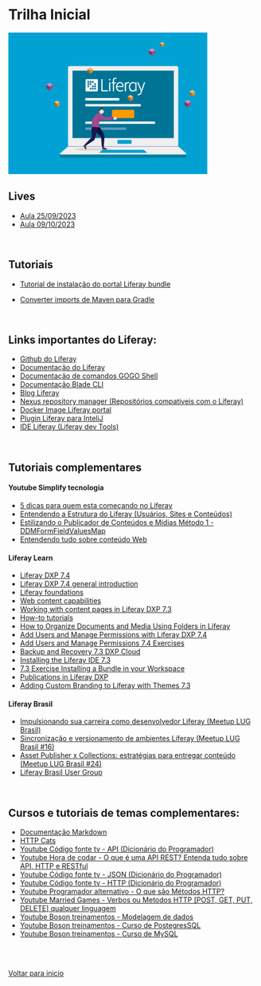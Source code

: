 # Trilha Inicial

<img src="/Conteudo/1 - Trilha Inicial/Arquivos/img/incial.png" alt="" width="400">

## Lives

- [Aula 25/09/2023](https://drive.google.com/file/d/1Gu9x8joV9ZPwGHKx1E8bLr9Cw18fHvSD/view)
- [Aula 09/10/2023](https://drive.google.com/file/d/1-hl1nn-sLuKbA37nuG9IPJuDpaHh7Rjh/view)

<br>

## Tutoriais
- [Tutorial de instalação do portal Liferay bundle](/Conteudo/1%20-%20Trilha%20Inicial/Arquivos/Tutorial%20de%20instalacao%20do%20liferay.md)

- [Converter imports de Maven para Gradle](/Conteudo/1%20-%20Trilha%20Inicial/Arquivos/Converter%20imports.md)

<br>

## Links importantes do Liferay:

- [Github do Liferay](https://github.com/liferay/liferay-portal)
- [Documentação do Liferay](https://help.liferay.com/hc/pt/categories/360000868172-Documenta%C3%A7%C3%A3o)
- [Documentação de comandos GOGO Shell](https://learn.liferay.com/w/dxp/liferay-internals/fundamentals/using-the-gogo-shell/gogo-shell-commands)
- [Documentação Blade CLI](https://help.liferay.com/hc/pt/articles/360018164591-Blade-CLI)
- [Blog Liferay](https://liferay.dev/home)
- [Nexus repository manager (Repositórios compativeis com o Liferay)](https://repository.liferay.com/nexus/#welcome)
- [Docker Image Liferay portal](https://hub.docker.com/r/liferay/portal)
- [Plugin Liferay para InteliJ](https://plugins.jetbrains.com/plugin/10739-liferay)
- [IDE Liferay (Liferay dev Tools)](https://help.liferay.com/hc/pt/articles/360017897772-Developing-Applications-with-Liferay-IDE)

<br>

## Tutoriais complementares

#### Youtube Simplify tecnologia
- [5 dicas para quem esta começando no Liferay](https://www.youtube.com/watch?v=KVmuuUWKBeI)
- [Entendendo a Estrutura do Liferay (Usuários, Sites e Conteúdos)](https://www.youtube.com/watch?v=mrla-JCru9o)
- [Estilizando o Publicador de Conteúdos e Mídias Método 1 - DDMFormFieldValuesMap](https://www.youtube.com/watch?v=ud7jUotMxmo)
- [Entendendo tudo sobre conteúdo Web](https://www.youtube.com/watch?v=2cSITLf2-rc&list=PLBKCIaWGW7MfOOTW6Y1tWc3mBHtYzeKeg&index=2)

#### Liferay Learn

- [Liferay DXP 7.4](https://www.youtube.com/watch?v=DFSs9lWiDNI&list=PLm3_L1L-YueZzf4A1ARElSFrBXxE2CX3V)
- [Liferay DXP 7.4 general introduction](https://www.youtube.com/watch?v=V5vJtaEDpHM&list=PLm3_L1L-YueYy5WfFh_NnUTT3GIor4Yrd)
- [Liferay foundations](https://www.youtube.com/watch?v=DFSs9lWiDNI&list=PLm3_L1L-YueZzf4A1ARElSFrBXxE2CX3V)
- [Web content capabilities](https://www.youtube.com/watch?v=kGSUpjmgrgQ&list=PLm3_L1L-YuebTxb46yE9aNcoYDbTuohMe)
- [Working with content pages in Liferay DXP 7.3](https://www.youtube.com/watch?v=sweG_eAhiFg&list=PLm3_L1L-YueYCaw9EgWFk8dgqgsd7_XZV)
- [How-to tutorials](https://www.youtube.com/watch?v=dYAXE6sDDig&list=PLm3_L1L-YueYYM0bN3BDfaGmdpfu74Qov)
- [How to Organize Documents and Media Using Folders in Liferay](https://www.youtube.com/watch?v=XAYFUKtjEbA)
- [Add Users and Manage Permissions with Liferay DXP 7.4](https://www.youtube.com/watch?v=wHHhqOwiSQ0&list=PLm3_L1L-YuebX3aJP87ZM_JpNaCgG0Txd)
- [Add Users and Manage Permissions 7.4 Exercises](https://www.youtube.com/watch?v=dQtziaK12bw&list=PLm3_L1L-YueaBbdkrV9pFBxQ61Ip7kh5K)
- [Backup and Recovery 7.3 DXP Cloud](https://www.youtube.com/watch?v=vALVVs61xVc)
- [Installing the Liferay IDE 7.3](https://www.youtube.com/watch?v=hf7lC7HJRvI)
- [7.3 Exercise Installing a Bundle in your Workspace](https://www.youtube.com/watch?v=Kt0UvBk_o7Q&t=2s)
- [Publications in Liferay DXP](https://www.youtube.com/watch?v=cz8Fvw_U9tU&list=PLm3_L1L-YueZDy1D3F4FpJsE7hWvrjKaQ)
- [Adding Custom Branding to Liferay with Themes 7.3](https://www.youtube.com/watch?v=T-ty5tDcaCU)

#### Liferay Brasil

- [Impulsionando sua carreira como desenvolvedor Liferay (Meetup LUG Brasil)](https://www.youtube.com/watch?v=d_Ev15Y2uMU)
- [Sincronização e versionamento de ambientes Liferay (Meetup LUG Brasil #16)](https://www.youtube.com/watch?v=k7U8ohIhyAg)
- [Asset Publisher x Collections: estratégias para entregar conteúdo (Meetup LUG Brasil #24)](https://www.youtube.com/watch?v=4lDLv7-GcTg)
- [Liferay Brasil User Group](https://www.youtube.com/playlist?list=PLKb_gn-WO_Kpn4VhrbxybIForP21Z2JW0)

<br>

## Cursos e tutoriais de temas complementares:

- [Documentação Markdown](https://www.markdownguide.org/)
- [HTTP Cats](https://http.cat/)
- [Youtube Código fonte tv - API (Dicionário do Programador)](https://www.youtube.com/watch?v=vGuqKIRWosk)
- [Youtube Hora de codar - O que é uma API REST? Entenda tudo sobre API, HTTP e RESTful](https://www.youtube.com/watch?v=9SbUPqKEWcY)
- [Youtube Código fonte tv - JSON (Dicionário do Programador)](https://www.youtube.com/watch?v=P81dE-tkaaA)
- [Youtube Código fonte tv - HTTP (Dicionário do Programador)](https://www.youtube.com/watch?v=hwttZtWkXTk)
- [Youtube Programador alternativo - O que são Métodos HTTP?](https://www.youtube.com/watch?v=YVYAGhsU-KQ)
- [Youtube Married Games - Verbos ou Metodos HTTP [POST, GET, PUT, DELETE] qualquer linguagem](https://www.youtube.com/watch?v=2azRpx2Y1wc)
- [Youtube Boson treinamentos - Modelagem de dados](https://www.youtube.com/watch?v=Q_KTYFgvu1s&list=PLucm8g_ezqNoNHU8tjVeHmRGBFnjDIlxD)
- [Youtube Boson treinamentos - Curso de PostegresSQL](https://www.youtube.com/watch?v=Phkf71aZL7A&list=PLucm8g_ezqNoAkYKXN_zWupyH6hQCAwxY&index=3)
- [Youtube Boson treinamentos - Curso de MySQL](https://www.youtube.com/watch?v=fmerTu7dWk8&list=PLucm8g_ezqNrWAQH2B_0AnrFY5dJcgOLR)

<br>

<br>

[Voltar para inicio](/README.md)